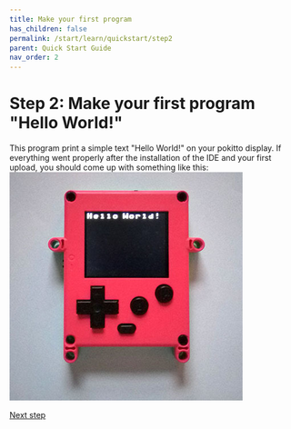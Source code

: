 ```yaml
---
title: Make your first program
has_children: false
permalink: /start/learn/quickstart/step2
parent: Quick Start Guide
nav_order: 2
---
```


# Step 2: Make your first program "Hello World!"
This program print a simple text "Hello World!" on your pokitto display. If everything went properly after the installation of the IDE and your first upload, you should come up with something like this:  
![hello wolrd](/assets/images/learn/helloworld.jpg)


[Next step]({{site.url}}{{site.baseurl}}/start/learn/quickstart/step3)
